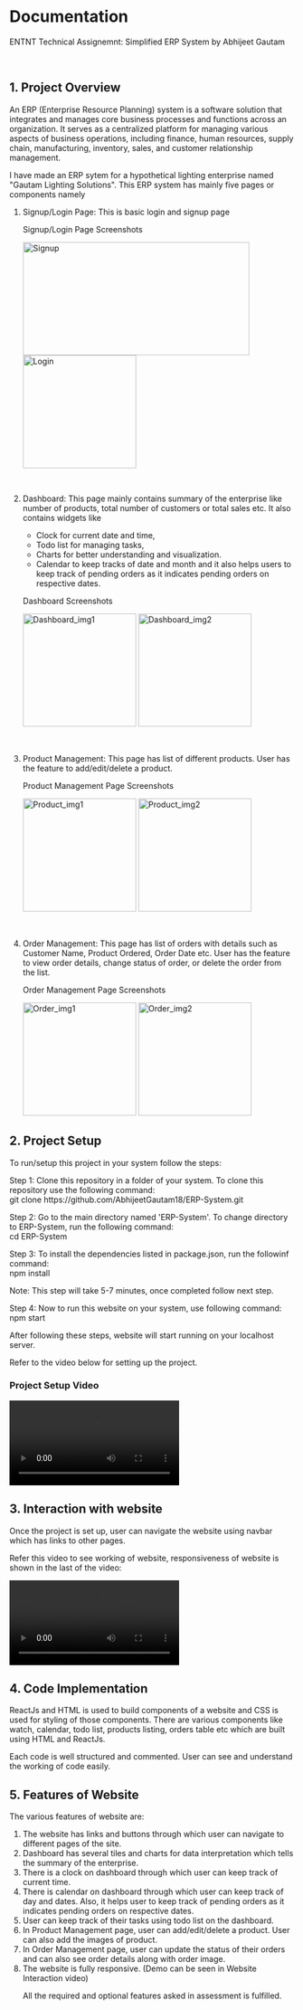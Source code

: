 <h1>Documentation</h1>
<p>ENTNT Technical Assignemnt: Simplified ERP System by Abhijeet Gautam</p><br/>
<h2>1. Project Overview</h2>
<p>An ERP (Enterprise Resource Planning) system is a software solution that integrates and manages core business processes and functions across an organization. It serves as a centralized platform for managing various aspects of business operations, including finance, human resources, supply chain, manufacturing, inventory, sales, and customer relationship management.</p>
<p>I have made an ERP sytem for a hypothetical lighting enterprise named "Gautam Lighting Solutions". This ERP system has mainly five pages or components namely
<ol><li><p>Signup/Login Page: This is basic login and signup page</p></li>
  <p>Signup/Login Page Screenshots</p>
  <p> <img src ='https://github.com/AbhijeetGautam18/ERP-System/assets/79470730/d3d78516-fed4-4a34-a1e5-65ef05d0bcf0' alt='Signup' height="200px" width="400px">
    <img src='https://github.com/AbhijeetGautam18/ERP-System/assets/79470730/37b9778c-eacc-45db-a5a7-a2b782bdce47' alt='Login' height="200px"></p><br/>
  
  <li><p>Dashboard: This page mainly contains summary of the enterprise like number of products, total number of customers or total sales etc. It also contains widgets like <ul><li>Clock for current date and time,</li> <li>Todo list for managing tasks,</li> <li>Charts for better understanding and visualization.</li><li>Calendar to keep tracks of date and month and it also helps users to keep track of pending orders as it indicates pending orders on respective dates.</li></ul></p></li>
  <p>Dashboard Screenshots</p>
  <p> <img src ='https://github.com/AbhijeetGautam18/ERP-System/assets/79470730/ea36f766-212b-4f4b-9dbb-3ad1704ab7a0' alt='Dashboard_img1' height="200px">
    <img src='https://github.com/AbhijeetGautam18/ERP-System/assets/79470730/e816c024-4b0a-4916-aa2f-d07077f3050b' alt='Dashboard_img2' height="200px"></p><br/>
<li><p>Product Management: This page has list of different products. User has the feature to add/edit/delete a product.</p></li>
 <p>Product Management Page Screenshots</p>
  <p> <img src ='https://github.com/AbhijeetGautam18/ERP-System/assets/79470730/103f4404-4083-400b-9620-4b27ec5df936' alt='Product_img1' height="200px">
    <img src='https://github.com/AbhijeetGautam18/ERP-System/assets/79470730/41075132-9985-4d18-bb63-c951ee25b2e5' alt='Product_img2' height="200px"></p><br/>
    
<li><p>Order Management: This page has list of orders with details such as Customer Name, Product Ordered, Order Date etc. User has the feature to view order details, change status of order, or delete the order from the list.</p></li>
 <p>Order Management Page Screenshots</p>
  <p> <img src ='https://github.com/AbhijeetGautam18/ERP-System/assets/79470730/37c67d96-9829-4716-b851-efb3dee7866d' alt='Order_img1' height="200px">
    <img src='https://github.com/AbhijeetGautam18/ERP-System/assets/79470730/f249386e-65e8-4c03-879c-cbb46ee657e1' alt='Order_img2' height="200px"></p>
</ol>

<h2>2. Project Setup</h2>
<p> To run/setup this project in your system follow the steps:</p>
<p>Step 1: Clone this repository in a folder of your system. To clone this repository use the following command:<br/>
git clone https://github.com/AbhijeetGautam18/ERP-System.git</p>
<p>Step 2: Go to the main directory named 'ERP-System'. To change directory to ERP-System, run the following command:<br/>
cd ERP-System</p>
<p>Step 3: To install the dependencies listed in package.json, run the followinf command:<br/>
npm install</p>
<p>Note: This step will take 5-7 minutes, once completed follow next step.</p>
<p>Step 4: Now to run this website on your system, use following command:<br/>
npm start</p>
<p> After following these steps, website will start running on your localhost server.</p>
<p>Refer to the video below for setting up the project.</p>
<h3>Project Setup Video</h3>
<video src = 'https://github.com/AbhijeetGautam18/ERP-System/assets/79470730/3e372643-d3e8-49ac-93ee-ea53c7bd04d0'></video>

<h2>3. Interaction with website</h2>
<p>Once the project is set up, user can navigate the website using navbar which has links to other pages.</p>
<p>Refer this video to see working of website, responsiveness of website is shown in the last of the video:</p>
<video src = 'https://github.com/AbhijeetGautam18/ERP-System/assets/79470730/067b93b3-a8ba-4221-ab7c-1814d1a956a4'></video>

<h2>4. Code Implementation</h2>
<p>ReactJs and HTML is used to build components of a website and CSS is used for styling of those components. There are various components like watch, calendar, todo list, products listing, orders table etc which are built using HTML and ReactJs. </p>
<p>Each code is well structured and commented. User can see and understand the working of code easily.</p>

<h2>5. Features of Website</h2>
<p> The various features of website are:
<ol>
  <li>The website has links and buttons through which user can navigate to different pages of the site.</li>
  <li>Dashboard has several tiles and charts for data interpretation which tells the summary of the enterprise.</li>
  <li>There is a clock on dashboard through which user can keep track of current time.</li>
  <li>There is calendar on dashboard through which user can keep track of day and dates. Also, it helps user to keep track of pending orders as it indicates pending orders on respective dates.</li>
  <li>User can keep track of their tasks using todo list on the dashboard.</li>
  <li>In Product Management page, user can add/edit/delete a product. User can also add the images of product.</li>
  <li>In Order Management page, user can update the status of their orders and can also see order details along with order image.</li>
  <li>The website is fully responsive. (Demo can be seen in Website Interaction video)</li>
  <p>All the required and optional features asked in assessment is fulfilled.</p>
  
</ol></p>








